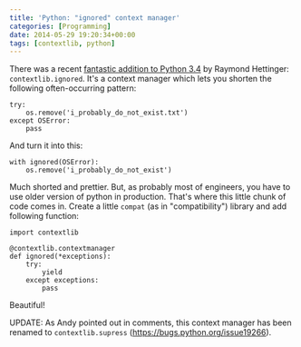 ```yaml
---
title: 'Python: "ignored" context manager'
categories: [Programming]
date: 2014-05-29 19:20:34+00:00
tags: [contextlib, python]
---
```


There was a recent [fantastic addition to Python 3.4][1] by Raymond Hettinger:
`contextlib.ignored`. It's a context manager which lets you shorten the
following often-occurring pattern:

    try:
        os.remove('i_probably_do_not_exist.txt')
    except OSError:
        pass

And turn it into this:

    with ignored(OSError):
        os.remove('i_probably_do_not_exist')

Much shorted and prettier. But, as probably most of engineers, you have to use
older version of python in production. That's where this little chunk of code
comes in. Create a little `compat` (as in "compatibility") library and add
following function:

    import contextlib

    @contextlib.contextmanager
    def ignored(*exceptions):
        try:
            yield
        except exceptions:
            pass

Beautiful!

UPDATE: As Andy pointed out in comments, this context manager has been renamed
to `contextlib.supress` (<https://bugs.python.org/issue19266>).

[1]: http://hg.python.org/cpython/rev/406b47c64480
